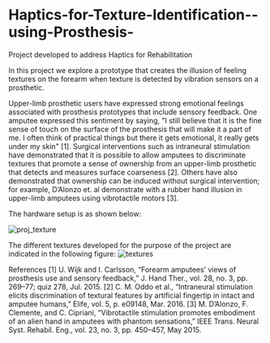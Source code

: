 # Haptics-for-Texture-Identification--using-Prosthesis-
Project developed to address Haptics for Rehabilitation

In this project we explore a prototype that creates the illusion of feeling textures on the forearm when texture is detected by vibration sensors on a prosthetic.

Upper-limb prosthetic users have expressed strong emotional feelings associated with prosthesis prototypes that include sensory feedback. One amputee expressed this sentiment by saying, "I still believe that it is the fine sense of touch on the surface of the prosthesis that will make it a part of me. I often think of practical things but there it gets emotional, it really gets under my skin" [1]. Surgical interventions such as intraneural stimulation have demonstrated that it is possible to allow amputees to discriminate textures that promote a sense of ownership from an upper-limb prosthetic that detects and measures surface coarseness [2]. Others have also demonstrated that ownership can be induced without surgical intervention; for example, D’Alonzo et. al demonstrate with a rubber hand illusion in upper-limb amputees using vibrotactile motors [3]. 

The hardware setup is as shown below:

![proj_texture](https://cloud.githubusercontent.com/assets/17557547/23541179/9c990542-ff9a-11e6-9b19-e41266336a3b.jpg)

The different textures developed for the purpose of the project are indicated in the following figure:
![textures](https://cloud.githubusercontent.com/assets/17557547/23541214/c22f6e7c-ff9a-11e6-91ad-e9b759e632d6.jpg)

References
[1]	U. Wijk and I. Carlsson, “Forearm amputees’ views of prosthesis use and sensory feedback,” J. Hand Ther., vol. 28, no. 3, pp. 269–77; quiz 278, Jul. 2015.
[2]	C. M. Oddo et al., “Intraneural stimulation elicits discrimination of textural features by artificial fingertip in intact and amputee humans,” Elife, vol. 5, p. e09148, Mar. 2016.
[3]	M. D’Alonzo, F. Clemente, and C. Cipriani, “Vibrotactile stimulation promotes embodiment of an alien hand in amputees with phantom sensations,” IEEE Trans. Neural Syst. Rehabil. Eng., vol. 23, no. 3, pp. 450–457, May 2015.
